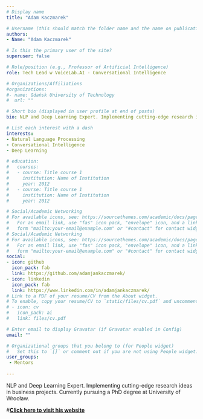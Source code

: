 ```yaml
---
# Display name
title: "Adam Kaczmarek"

# Username (this should match the folder name and the name on publications)
authors:
- Name: "Adam Kaczmarek"

# Is this the primary user of the site?
superuser: false

# Role/position (e.g., Professor of Artificial Intelligence)
role: Tech Lead w VoiceLab.AI - Conversational Intelligence

# Organizations/Affiliations
#organizations:
#- name: Gdańsk University of Technology
#  url: ""

# Short bio (displayed in user profile at end of posts)
bio: NLP and Deep Learning Expert. Implementing cutting-edge research ideas in business projects. Currently pursuing a PhD degree at University of Wrocław.

# List each interest with a dash
interests:
- Natural Language Processing
- Conversational Intelligence
- Deep Learning

# education:
#   courses:
#   - course: Title course 1
#     institution: Name of Institution
#     year: 2012
#   - course: Title course 1
#     institution: Name of Institution
#     year: 2012

# Social/Academic Networking
# For available icons, see: https://sourcethemes.com/academic/docs/page-builder/#icons
#   For an email link, use "fas" icon pack, "envelope" icon, and a link in the
#   form "mailto:your-email@example.com" or "#contact" for contact widget.
# Social/Academic Networking
# For available icons, see: https://sourcethemes.com/academic/docs/page-builder/#icons
#   For an email link, use "fas" icon pack, "envelope" icon, and a link in the
#   form "mailto:your-email@example.com" or "#contact" for contact widget.
social:
- icon: github
  icon_pack: fab
  link: https://github.com/adamjankaczmarek/
- icon: linkedin
  icon_pack: fab
  link: https://www.linkedin.com/in/adamjankaczmarek/
# Link to a PDF of your resume/CV from the About widget.
# To enable, copy your resume/CV to `static/files/cv.pdf` and uncomment the lines below.
# - icon: cv
#   icon_pack: ai
#   link: files/cv.pdf

# Enter email to display Gravatar (if Gravatar enabled in Config)
email: ""

# Organizational groups that you belong to (for People widget)
#   Set this to `[]` or comment out if you are not using People widget.
user_groups:
 - Mentors
 
---
```


NLP and Deep Learning Expert. Implementing cutting-edge research ideas in business projects. 
Currently pursuing a PhD degree at University of Wrocław.

#[**Click here to visit his website**](https://iwonasob.github.io/)
